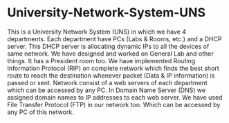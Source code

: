 # University-Network-System-UNS
This is a University Network System (UNS) in which we have 4 departments. Each department have PCs (Labs &amp; Rooms, etc.) and a DHCP server. This DHCP server is allocating dynamic IPs to all the devices of same network. We have designed and worked on General Lab and other things. It has a President room too. We have implemented Routing Information Protocol (RIP) on complete network which finds the best short route to reach the destination whenever packet (Data &amp; IP information) is passed or sent. Network consist of a web servers of each department which can be accessed by any PC. In Domain Name Server (DNS) we assigned domain names to IP addresses to each web server. We have used File Transfer Protocol (FTP) in our network too. Which can be accessed by any PC of this network.
